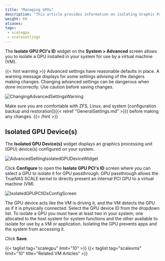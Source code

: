 ```yaml
---
title: "Managing GPUs"
description: "This article provides information on isolating Graphic Processing Units (GPUs) installed in your system for use by a VM in SCALE."
weight: 60
aliases:
tags:
 - scalegpu
 - scalesettings
---
```



The **Isolate GPU PCI's ID** widget on the **System > Advanced** screen allows you to isolate a GPU installed in your system for use by a virtual machine (VM).

{{< hint warning >}} 
Advanced settings have reasonable defaults in place. A warning message displays for some settings advising of the dangers making changes.
Changing advanced settings can be dangerous when done incorrectly. Use caution before saving changes. 

![ChangingAdvancedSettingsWarning](/images/SCALE/22.02/ChangingAdvancedSettingsWarning.png "Changing Advanced Settings Warning") 

Make sure you are comfortable with ZFS, Linux, and system [configuration backup and restoration]({{< relref "GeneralSettings.md" >}}) before making any changes. 
{{< /hint >}}

## Isolated GPU Device(s)
The **Isolated GPU Device(s)** widget displays an graphics processing unit (GPU) device(s) configured on your system. 

![AdvancedSettingIsolatedGPUDeviceWidget](/images/SCALE/22.02/AdvancedSettingIsolatedGPUDeviceWidget.png "SCALE Advanced Settings Isolated GPU Device Widget") 

Click **Configure** to open the **Isolate GPU PCI's ID** screen where you can select a GPU to isolate it for GPU passthrough. 
GPU passthrough allows the TrueNAS SCALE kernel to directly present an internal PCI GPU to a virtual machine (VM).

![IsolatedGPUPCIIDsConfigScreen](/images/SCALE/22.02/IsolatedGPUPCIIDsConfigScreen.png "SCALE Advanced Settings Isolated GPU PCI ID Screen") 

The GPU device acts like the VM is driving it, and the VM detects the GPU as if it is physically connected. Select the GPU device ID from the dropdown list. 
To isolate a GPU you must have at least two in your system; one allocated to the host system for system functions and the other available to isolate for use by a VM or application. 
Isolating the GPU prevents apps and the system from accessing it.

Click **Save**.

{{< taglist tag="scalegpu" limit="10" >}}
{{< taglist tag="scalevms" limit="10" title="Related VM Articles" >}} 
